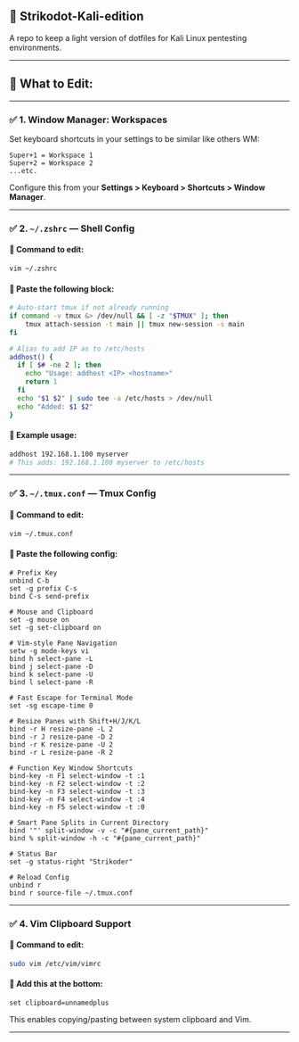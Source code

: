 ## 📁 Strikodot-Kali-edition

A repo to keep a light version of dotfiles for Kali Linux pentesting environments.

---

## 🧭 What to Edit:

---

### ✅ 1. Window Manager: Workspaces

Set keyboard shortcuts in your settings to be similar like others WM:

```
Super+1 = Workspace 1  
Super+2 = Workspace 2  
...etc.
```

Configure this from your **Settings > Keyboard > Shortcuts > Window Manager**.

---

### ✅ 2. `~/.zshrc` — Shell Config

#### 🔹 Command to edit:
```bash
vim ~/.zshrc
```

#### 🔹 Paste the following block:

```sh
# Auto-start tmux if not already running
if command -v tmux &> /dev/null && [ -z "$TMUX" ]; then
    tmux attach-session -t main || tmux new-session -s main
fi

# Alias to add IP as to /etc/hosts
addhost() {
  if [ $# -ne 2 ]; then
    echo "Usage: addhost <IP> <hostname>"
    return 1
  fi
  echo "$1 $2" | sudo tee -a /etc/hosts > /dev/null
  echo "Added: $1 $2"
}

```

#### 🧪 Example usage:
```bash
addhost 192.168.1.100 myserver
# This adds: 192.168.1.100 myserver to /etc/hosts
```

---

### ✅ 3. `~/.tmux.conf` — Tmux Config

#### 🔹 Command to edit:
```bash
vim ~/.tmux.conf
```

#### 🔹 Paste the following config:

```tmux
# Prefix Key
unbind C-b
set -g prefix C-s
bind C-s send-prefix

# Mouse and Clipboard
set -g mouse on
set -g set-clipboard on

# Vim-style Pane Navigation
setw -g mode-keys vi
bind h select-pane -L
bind j select-pane -D
bind k select-pane -U
bind l select-pane -R

# Fast Escape for Terminal Mode
set -sg escape-time 0

# Resize Panes with Shift+H/J/K/L
bind -r H resize-pane -L 2
bind -r J resize-pane -D 2
bind -r K resize-pane -U 2
bind -r L resize-pane -R 2

# Function Key Window Shortcuts
bind-key -n F1 select-window -t :1
bind-key -n F2 select-window -t :2
bind-key -n F3 select-window -t :3
bind-key -n F4 select-window -t :4
bind-key -n F5 select-window -t :0

# Smart Pane Splits in Current Directory
bind '"' split-window -v -c "#{pane_current_path}"
bind % split-window -h -c "#{pane_current_path}"

# Status Bar
set -g status-right "Strikoder"

# Reload Config
unbind r
bind r source-file ~/.tmux.conf
```

---

### ✅ 4. Vim Clipboard Support

#### 🔹 Command to edit:
```bash
sudo vim /etc/vim/vimrc
```

#### 🔹 Add this at the bottom:
```vim
set clipboard=unnamedplus
```

This enables copying/pasting between system clipboard and Vim.

---
